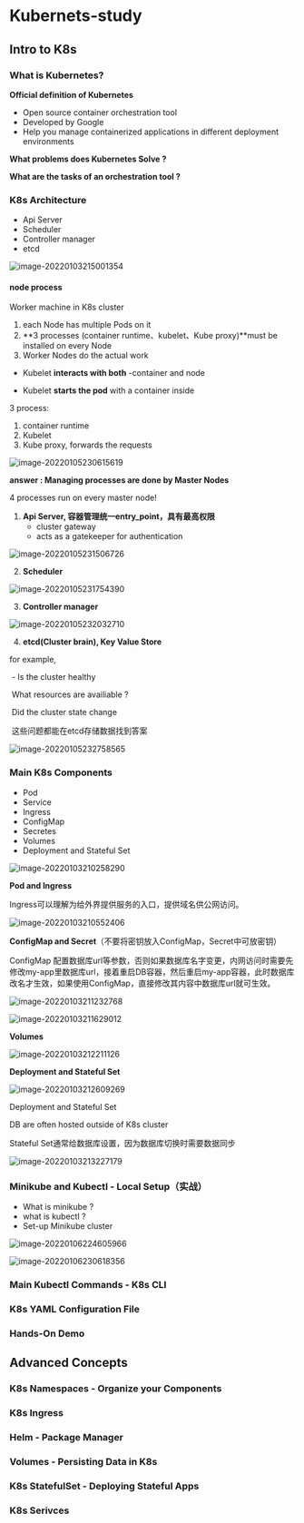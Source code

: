 # Kubernets-study

## Intro to K8s

### What is Kubernetes?

**Official definition of Kubernetes**

- Open source container orchestration tool
- Developed by Google
- Help you manage containerized applications in different deployment environments

**What problems does Kubernetes Solve ?**





**What are the tasks of an orchestration tool ?**





### K8s Architecture

- Api Server
- Scheduler
- Controller manager
- etcd

![image-20220103215001354](/home/hjw/.config/Typora/typora-user-images/image-20220103215001354.png)



#### node process

Worker machine in K8s cluster

1) each Node has multiple Pods on it
2) **3 processes (container runtime、kubelet、Kube proxy)**must be installed on every Node
3) Worker Nodes do the actual work

- Kubelet **interacts with both** -container and node

- Kubelet **starts the pod** with a container inside

3 process:

1. container runtime
2. Kubelet
3. Kube proxy, forwards the requests 







![image-20220105230615619](/home/hjw/.config/Typora/typora-user-images/image-20220105230615619.png)

**answer :	Managing processes are done by Master Nodes**



4 processes run on every master node!

1. **Api Server, 容器管理统一entry_point，具有最高权限**
   - cluster gateway
   - acts as a gatekeeper for authentication



![image-20220105231506726](/home/hjw/.config/Typora/typora-user-images/image-20220105231506726.png)

2. **Scheduler**

![image-20220105231754390](/home/hjw/.config/Typora/typora-user-images/image-20220105231754390.png)

3. **Controller manager**

![image-20220105232032710](/home/hjw/.config/Typora/typora-user-images/image-20220105232032710.png)

4. **etcd(Cluster brain), Key Value Store** 

for example, 

​        	- Is the cluster healthy

​             What resources are availiable ?

​             Did the cluster state change

​             这些问题都能在etcd存储数据找到答案

![image-20220105232758565](/home/hjw/.config/Typora/typora-user-images/image-20220105232758565.png)











### Main K8s Components

- Pod
- Service
- Ingress
- ConfigMap
- Secretes
- Volumes
- Deployment and Stateful Set

![image-20220103210258290](/home/hjw/.config/Typora/typora-user-images/image-20220103210258290.png)





**Pod and Ingress**

Ingress可以理解为给外界提供服务的入口，提供域名供公网访问。

![image-20220103210552406](/home/hjw/.config/Typora/typora-user-images/image-20220103210552406.png)



**ConfigMap and Secret**（不要将密钥放入ConfigMap，Secret中可放密钥）

ConfigMap 配置数据库url等参数，否则如果数据库名字变更，内网访问时需要先修改my-app里数据库url，接着重启DB容器，然后重启my-app容器，此时数据库改名才生效，如果使用ConfigMap，直接修改其内容中数据库url就可生效。

![image-20220103211232768](/home/hjw/.config/Typora/typora-user-images/image-20220103211232768.png)

![image-20220103211629012](/home/hjw/.config/Typora/typora-user-images/image-20220103211629012.png)

**Volumes**

![image-20220103212211126](/home/hjw/.config/Typora/typora-user-images/image-20220103212211126.png)

**Deployment and Stateful Set**

![image-20220103212609269](/home/hjw/.config/Typora/typora-user-images/image-20220103212609269.png)

Deployment and Stateful Set

DB are often hosted outside of K8s cluster

Stateful Set通常给数据库设置，因为数据库切换时需要数据同步

![image-20220103213227179](/home/hjw/.config/Typora/typora-user-images/image-20220103213227179.png)





### Minikube and Kubectl - Local Setup（实战）

- What is minikube ?
- what is kubectl ?
- Set-up Minikube cluster 



![image-20220106224605966](/home/hjw/.config/Typora/typora-user-images/image-20220106224605966.png)



![image-20220106230618356](/home/hjw/.config/Typora/typora-user-images/image-20220106230618356.png)







### Main Kubectl Commands - K8s CLI

### K8s YAML Configuration File

### Hands-On Demo







## Advanced Concepts

### K8s Namespaces - Organize your Components

### K8s Ingress 

### Helm - Package Manager

### Volumes - Persisting Data in K8s

### K8s StatefulSet - Deploying Stateful Apps

### K8s Serivces
